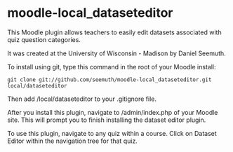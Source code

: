 moodle-local_dataseteditor
==========================

This Moodle plugin allows teachers to easily edit datasets associated with quiz question categories.

It was created at the University of Wisconsin - Madison by Daniel Seemuth.

To install using git, type this command in the root of your Moodle install:

    git clone git://github.com/seemuth/moodle-local_dataseteditor.git local/dataseteditor

Then add /local/dataseteditor to your .gitignore file.

After you install this plugin, navigate to /admin/index.php of your Moodle site.
This will prompt you to finish installing the dataset editor plugin.

To use this plugin, navigate to any quiz within a course.
Click on Dataset Editor within the navigation tree for that quiz.
